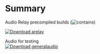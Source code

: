 # Summary
Audio Relay precompiled builds (![contains](https://github.com/scripting-drafts/Dev-Toolkit/tree/main/Audio/Android%20Audio%20-%20Deployment#readme))    
  
[![Download arelay](https://a.fsdn.com/con/app/sf-download-button)](https://sourceforge.net/projects/arelay/files/arelay.img/download)  

Audio for testing  
[![Download generalaudio](https://a.fsdn.com/con/app/sf-download-button)](https://sourceforge.net/projects/generalaudio.arelay.p/files/AudioForTesting/download)  
 
